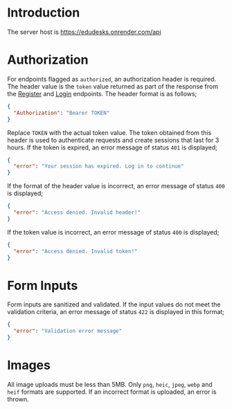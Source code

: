 # Introduction

The server host is https://edudesks.onrender.com/api

# Authorization

For endpoints flagged as `authorized`, an authorization header is required. The header value is the `token` value returned as part of the response from the [Register]() and [Login]() endpoints. The header format is as follows;

```json
{
  "Authorization": "Bearer TOKEN"
}
```

Replace `TOKEN` with the actual token value. The token obtained from this header is used to authenticate requests and create sessions that last for 3 hours. If the token is expired, an error message of status `401` is displayed;

```json
{
  "error": "Your session has expired. Log in to continue"
}
```

If the format of the header value is incorrect, an error message of status `400` is displayed;

```json
{
  "error": "Access denied. Invalid header!"
}
```

If the token value is incorrect, an error message of status `400` is displayed;

```json
{
  "error": "Access denied. Invalid token!"
}
```

# Form Inputs

Form inputs are sanitized and validated. If the input values do not meet the validation criteria, an error message of status `422` is displayed in this format;

```json
{
  "error": "Validation error message"
}
```

# Images

All image uploads must be less than 5MB. Only `png`, `heic`, `jpeg`, `webp` and `heif` formats are supported. If an incorrect format is uploaded, an error is thrown.
